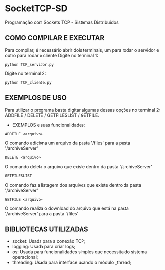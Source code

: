 # SocketTCP-SD
Programação com Sockets TCP - Sistemas Distribuídos
## COMO COMPILAR E EXECUTAR
Para compilar, é necessário abrir dois terminais, um para rodar o servidor e outro para rodar o cliente
Digite no terminal 1:
```
python TCP_servidor.py
```
Digite no terminal 2:
```
python TCP_cliente.py
```
## EXEMPLOS DE USO
Para utilizar o programa basta digitar algumas dessas opções no terminal 2: ADDFILE / DELETE / GETFILESLIST / GETFILE.
- EXEMPLOS e suas funcionalidades:
```
ADDFILE <arquivo>
```
O comando adiciona um arquivo da pasta '/files' para a pasta '/archiveServer'

```
DELETE <arquivo>
```
O comando deleta o arquivo que existe dentro da pasta '/archiveServer'

```
GETFILESLIST
```
O comando faz a listagem dos arquivos que existe dentro da pasta '/archiveServer'

```
GETFILE <arquivo>
```
O comando realiza o download do arquivo que está na pasta '/archiveServer' para a pasta '/files'
## BIBLIOTECAS UTILIZADAS
- socket: Usada para a conexão TCP;
- logging: Usada para criar logs;
- os: Usada para funcionalidades simples que necessita do sistema operacional;
- threading: Usada para interface usando o módulo _thread;



